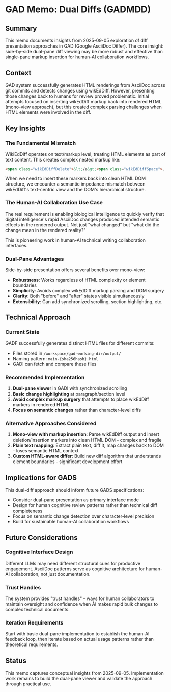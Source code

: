 # GAD Memo: Dual Diffs (GADMDD)

## Summary

This memo documents insights from 2025-09-05 exploration of diff presentation approaches in GAD (Google AsciiDoc Differ). The core insight: side-by-side dual-pane diff viewing may be more robust and effective than single-pane markup insertion for human-AI collaboration workflows.

## Context

GAD system successfully generates HTML renderings from AsciiDoc across git commits and detects changes using wikEdDiff. However, presenting those changes back to humans for review proved problematic. Initial attempts focused on inserting wikEdDiff markup back into rendered HTML (mono-view approach), but this created complex parsing challenges when HTML elements were involved in the diff.

## Key Insights

### The Fundamental Mismatch
WikiEdDiff operates on text/markup level, treating HTML elements as part of text content. This creates complex nested markup like:
```html
<span class="wikEdDiffDelete">&lt;/a&gt;<span class="wikEdDiffSpace">...
```

When we need to insert these markers back into clean HTML DOM structure, we encounter a semantic impedance mismatch between wikEdDiff's text-centric view and the DOM's hierarchical structure.

### The Human-AI Collaboration Use Case
The real requirement is enabling biological intelligence to quickly verify that digital intelligence's rapid AsciiDoc changes produced intended semantic effects in the rendered output. Not just "what changed" but "what did the change mean in the rendered reality?"

This is pioneering work in human-AI technical writing collaboration interfaces.

### Dual-Pane Advantages
Side-by-side presentation offers several benefits over mono-view:
- **Robustness**: Works regardless of HTML complexity or element boundaries
- **Simplicity**: Avoids complex wikEdDiff markup parsing and DOM surgery  
- **Clarity**: Both "before" and "after" states visible simultaneously
- **Extensibility**: Can add synchronized scrolling, section highlighting, etc.

## Technical Approach

### Current State
GADF successfully generates distinct HTML files for different commits:
- Files stored in `/workspace/gad-working-dir/output/`
- Naming pattern: `main-{sha256hash}.html`
- GADI can fetch and compare these files

### Recommended Implementation
1. **Dual-pane viewer** in GADI with synchronized scrolling
2. **Basic change highlighting** at paragraph/section level
3. **Avoid complex markup surgery** that attempts to place wikEdDiff markers in rendered HTML
4. **Focus on semantic changes** rather than character-level diffs

### Alternative Approaches Considered
1. **Mono-view with markup insertion**: Parse wikEdDiff output and insert deletion/insertion markers into clean HTML DOM - complex and fragile
2. **Plain text mapping**: Extract plain text, diff it, map changes back to DOM - loses semantic HTML context
3. **Custom HTML-aware differ**: Build new diff algorithm that understands element boundaries - significant development effort

## Implications for GADS

This dual-diff approach should inform future GADS specifications:
- Consider dual-pane presentation as primary interface mode
- Design for human cognitive review patterns rather than technical diff completeness  
- Focus on semantic change detection over character-level precision
- Build for sustainable human-AI collaboration workflows

## Future Considerations

### Cognitive Interface Design
Different LLMs may need different structural cues for productive engagement. AsciiDoc patterns serve as cognitive architecture for human-AI collaboration, not just documentation.

### Trust Handles
The system provides "trust handles" - ways for human collaborators to maintain oversight and confidence when AI makes rapid bulk changes to complex technical documents.

### Iteration Requirements
Start with basic dual-pane implementation to establish the human-AI feedback loop, then iterate based on actual usage patterns rather than theoretical requirements.

## Status

This memo captures conceptual insights from 2025-09-05. Implementation work remains to build the dual-pane viewer and validate the approach through practical use.